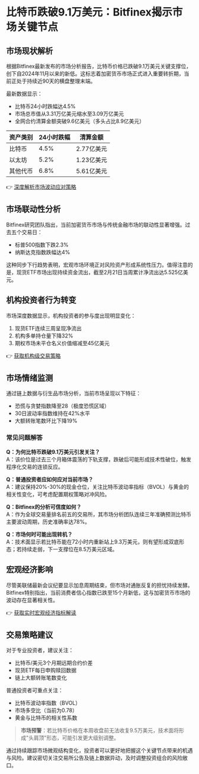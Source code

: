 # 比特币跌破9.1万美元：Bitfinex揭示市场关键节点

## 市场现状解析
根据Bitfinex最新发布的市场分析报告，比特币价格已跌破9.1万美元关键支撑位，创下自2024年11月以来的新低。这标志着加密货币市场正式进入重要转折期，当前正处于持续近90天的横盘整理末端。

最新数据显示：
- 比特币24小时跌幅达4.5%
- 市场总市值从3.31万亿美元缩水至3.09万亿美元
- 全网合约清算金额突破9.6亿美元（多头占比8.9亿美元）

| 资产类别 | 24小时跌幅 | 清算金额 |
|----------|------------|----------|
| 比特币   | 4.5%       | 2.77亿美元 |
| 以太坊   | 5.2%       | 1.23亿美元 |
| 其他代币 | 6.8%       | 5.61亿美元 |

👉 [深度解析市场波动应对策略](https://bit.ly/okx_welcome)

## 市场联动性分析
Bitfinex研究团队指出，当前加密货币市场与传统金融市场的联动性显著增强。过去五个交易日：
- 标普500指数下跌2.3%
- 纳斯达克指数跌幅达4%

这种同步下行趋势表明，宏观市场环境正对风险资产形成系统性压力。值得注意的是，现货ETF市场出现持续资金流出，截至2月21日当周累计净流出达5.525亿美元。

## 机构投资者行为转变
市场深度数据显示，机构投资者的参与度出现明显变化：
1. 现货ETF连续三周呈现净流出
2. 机构多单持仓量下降32%
3. 期权市场未平仓名义价值缩减至45亿美元

👉 [获取机构级交易策略](https://bit.ly/okx_welcome)

## 市场情绪监测
通过链上数据与衍生品市场分析，当前市场呈现以下特征：
- 恐慌与贪婪指数降至28（极度恐慌区域）
- 30日波动率指数维持在42%水平
- 大额转账笔数环比下降19%

### 常见问题解答
**Q：为何比特币跌破9.1万美元引发关注？**  
A：该价位是过去三个月箱体震荡的下轨支撑，跌破后可能形成技术性破位，触发程序化交易的连锁反应。

**Q：普通投资者应如何应对当前市场？**  
A：建议保持20%-30%的现金仓位，关注比特币波动率指标（BVOL）与黄金的相关性变化，可考虑配置期权策略对冲风险。

**Q：Bitfinex的分析可信度如何？**  
A：作为全球交易量排名前五的交易所，其市场分析团队连续三年准确预测比特币主要波动周期，历史准确率达78%。

**Q：市场何时可能出现转机？**  
A：技术面显示若比特币能在72小时内重新站上9.3万美元，则有望形成双底形态；若持续走弱，下一支撑位在8.5万美元区域。

## 宏观经济影响
尽管美联储最新会议纪要显示加息周期结束，但市场对通胀反复的担忧持续发酵。Bitfinex特别指出，当前消费者信心指数已跌至15个月新低，这与加密货币市场的波动存在显著相关性。

👉 [获取实时宏观经济指标解读](https://bit.ly/okx_welcome)

## 交易策略建议
对于专业投资者，建议关注：
- 比特币/美元3个月期远期合约价差
- 现货ETF每日申购赎回数据
- 链上大额转账笔数变化

普通投资者可重点关注：
- 比特币波动率指数（BVOL）  
- 市场多空比（当前为0.78）
- 黄金与比特币的相关性系数

> **市场预警**：若比特币价格在本周收盘前无法收复9.5万美元，技术面将形成"头肩顶"形态，可能引发更大级别调整。

通过持续跟踪市场微观结构变化，投资者可以更好地把握这个关键节点带来的机遇与风险。建议密切关注交易所公告及链上数据异动，及时调整投资组合的风险敞口。